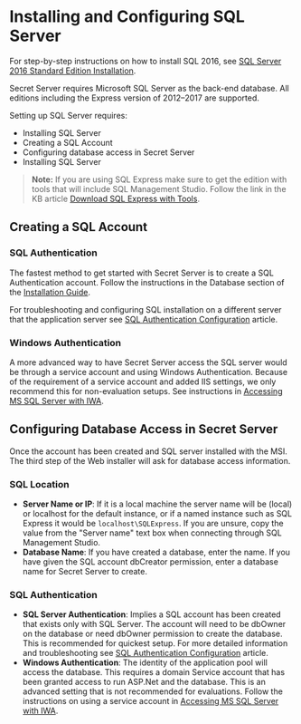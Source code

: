 [title]: # (Installing and Configuring SQL Server)
[tags]: # (Installation, SQL Server)
[priority]: # (1000)
[redirect]: # "SSSqlServerHelp"

# Installing and Configuring SQL Server

For step-by-step instructions on how to install SQL 2016, see [SQL Server 2016 Standard Edition Installation](../installing-sql-server-2016/index.md).

Secret Server requires Microsoft SQL Server as the back-end database. All editions including the Express version of 2012–2017 are supported.

Setting up SQL Server requires:

- Installing SQL Server
- Creating a SQL Account
- Configuring database access in Secret Server
- Installing SQL Server

> **Note:** If you are using SQL Express make sure to get the edition with tools that  will include SQL Management Studio. Follow the link in the KB article [Download SQL Express with Tools](http://updates.thycotic.net/link.ashx?SQLServerExpressDownload).

## Creating a SQL Account

### SQL Authentication

The fastest method to get started with Secret Server is to create a  SQL Authentication account. Follow the instructions in the Database section of the [Installation Guide](../basic-installation-automatic/index.md).

For troubleshooting and configuring SQL installation on a different server that the application server see [SQL Authentication Configuration](../sql-authentication-config/index.md) article.

### Windows Authentication

A more advanced way to have Secret Server access the SQL server would be  through a service account and using Windows Authentication. Because of  the requirement of a service account and added IIS settings, we only  recommend this for non-evaluation setups. See instructions in [Accessing MS SQL Server with IWA](../../../authentication/accessing-sql-server-with-iwa/index.md).

## Configuring Database Access in Secret Server

Once the account has been created and SQL server installed with the MSI. The third step of the Web installer will ask for database access  information.

### SQL Location

- **Server Name or IP**: If it is a local machine  the server name will be (local) or localhost for the default instance, or if a named instance such as SQL Express it would be `localhost\SQLExpress`. If you are unsure, copy the value from the "Server name" text box when connecting through SQL Management Studio.
- **Database Name**: If you have created a database, enter the name. If you have given the SQL account dbCreator permission, enter a database name for Secret Server to create.

### SQL Authentication

- **SQL Server Authentication**: Implies a SQL  account has been created that exists only with SQL Server. The account  will need to be dbOwner on the database or need dbOwner permission to  create the database. This is recommended for quickest setup. For more  detailed information and troubleshooting see [SQL Authentication Configuration](http://updates.thycotic.net/link.ashx?SSSQLAuthenticationSetup) article.
- **Windows Authentication**: The identity of the  application pool will access the database. This requires a domain  Service account that has been granted access to run ASP.Net and the database. This is an advanced setting that is not recommended  for evaluations. Follow the instructions on using a service account in [Accessing MS SQL Server with IWA](../../../authentication/accessing-sql-server-with-iwa/index.md).